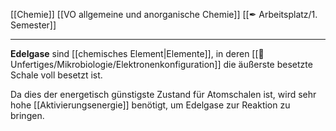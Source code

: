 [[Chemie]] [[VO allgemeine und anorganische Chemie]] [[✒ Arbeitsplatz/1. Semester]]

---

**Edelgase** sind [[chemisches Element|Elemente]], in deren [[📂Unfertiges/Mikrobiologie/Elektronenkonfiguration]] die äußerste besetzte Schale voll besetzt ist.

Da dies der energetisch günstigste Zustand für Atomschalen ist, wird sehr hohe [[Aktivierungsenergie]] benötigt, um Edelgase zur Reaktion zu bringen.